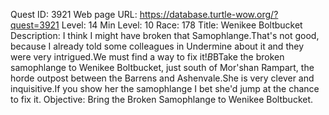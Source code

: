 Quest ID: 3921
Web page URL: https://database.turtle-wow.org/?quest=3921
Level: 14
Min Level: 10
Race: 178
Title: Wenikee Boltbucket
Description: I think I might have broken that Samophlange.That's not good, because I already told some colleagues in Undermine about it and they were very intrigued.We must find a way to fix it!$B$BTake the broken samophlange to Wenikee Boltbucket, just south of Mor'shan Rampart, the horde outpost between the Barrens and Ashenvale.She is very clever and inquisitive.If you show her the samophlange I bet she'd jump at the chance to fix it.
Objective: Bring the Broken Samophlange to Wenikee Boltbucket.
